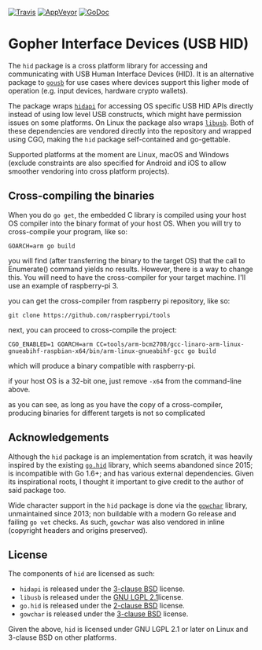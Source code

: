 [![Travis][travisimg]][travisurl]
[![AppVeyor][appveyorimg]][appveyorurl]
[![GoDoc][docimg]][docurl]

[travisimg]:   https://travis-ci.org/karalabe/hid.svg?branch=master
[travisurl]:   https://travis-ci.org/karalabe/hid
[appveyorimg]: https://ci.appveyor.com/api/projects/status/plroy54odykb0ch3/branch/master?svg=true
[appveyorurl]: https://ci.appveyor.com/project/karalabe/hid
[docimg]:      https://godoc.org/github.com/karalabe/hid?status.svg
[docurl]:      https://godoc.org/github.com/karalabe/hid

# Gopher Interface Devices (USB HID)

The `hid` package is a cross platform library for accessing and communicating with USB Human Interface
Devices (HID). It is an alternative package to [`gousb`](https://github.com/karalabe/gousb) for use
cases where devices support this ligher mode of operation (e.g. input devices, hardware crypto wallets).

The package wraps [`hidapi`](https://github.com/signal11/hidapi) for accessing OS specific USB HID APIs
directly instead of using low level USB constructs, which might have permission issues on some platforms.
On Linux the package also wraps [`libusb`](https://github.com/libusb/libusb). Both of these dependencies
are vendored directly into the repository and wrapped using CGO, making the `hid` package self-contained
and go-gettable.

Supported platforms at the moment are Linux, macOS and Windows (exclude constraints are also specified
for Android and iOS to allow smoother vendoring into cross platform projects).

## Cross-compiling the binaries

When you do `go get`, the embedded C library is compiled using your host OS compiler into the binary format
of your host OS. When you will try to cross-compile your program, like so:

`GOARCH=arm go build`
 
you will find (after transferring the binary to the target OS) that the call to Enumerate() command yields no
results. However, there is a way to change this. You will need to have the cross-compiler for your target
machine. I'll use an example of raspberry-pi 3.

you can get the cross-compiler from raspberry pi repository, like so:

`git clone https://github.com/raspberrypi/tools`

next, you can proceed to cross-compile the project:

`CGO_ENABLED=1 GOARCH=arm CC=tools/arm-bcm2708/gcc-linaro-arm-linux-gnueabihf-raspbian-x64/bin/arm-linux-gnueabihf-gcc go build`

which will produce a binary compatible with raspberry-pi.

if your host OS is a 32-bit one, just remove `-x64` from the command-line above.

as you can see, as long as you have the copy of a cross-compiler, producing binaries for different targets is not so complicated

## Acknowledgements

Although the `hid` package is an implementation from scratch, it was heavily inspired by the existing
[`go.hid`](https://github.com/GeertJohan/go.hid) library, which seems abandoned since 2015; is incompatible
with Go 1.6+; and has various external dependencies. Given its inspirational roots, I thought it important
to give credit to the author of said package too.

Wide character support in the `hid` package is done via the [`gowchar`](https://github.com/orofarne/gowchar)
library, unmaintained since 2013; non buildable with a modern Go release and failing `go vet` checks. As
such, `gowchar` was also vendored in inline (copyright headers and origins preserved).

## License

The components of `hid` are licensed as such:

 * `hidapi` is released under the [3-clause BSD](https://github.com/signal11/hidapi/blob/master/LICENSE-bsd.txt) license.
 * `libusb` is released under the [GNU LGPL 2.1](https://github.com/libusb/libusb/blob/master/COPYING)license.
 * `go.hid` is released under the [2-clause BSD](https://github.com/GeertJohan/go.hid/blob/master/LICENSE) license.
 * `gowchar` is released under the [3-clause BSD](https://github.com/orofarne/gowchar/blob/master/LICENSE) license.

Given the above, `hid` is licensed under GNU LGPL 2.1 or later on Linux and 3-clause BSD on other platforms.
